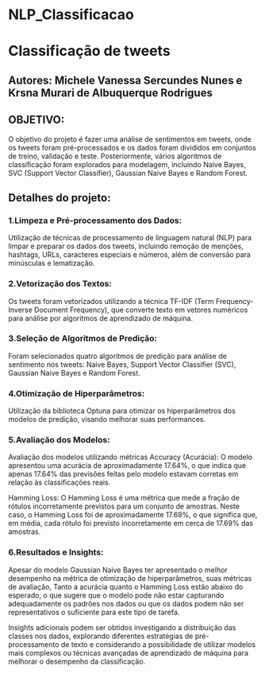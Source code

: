 # NLP_Classificacao
# Classificação de tweets

## Autores: Michele Vanessa Sercundes Nunes e Krsna Murari de Albuquerque Rodrigues 

## OBJETIVO:

O objetivo do projeto é fazer uma análise de sentimentos em tweets, onde os tweets foram pré-processados e os dados foram divididos em conjuntos de treino, validação e teste. Posteriormente, vários algoritmos de classificação foram explorados para modelagem, incluindo Naive Bayes, SVC (Support Vector Classifier), Gaussian Naive Bayes e Random Forest.

## Detalhes do projeto:

### 1.Limpeza e Pré-processamento dos Dados:

Utilização de técnicas de processamento de linguagem natural (NLP) para limpar e preparar os dados dos tweets, incluindo remoção de menções, hashtags, URLs, caracteres especiais e números, além de conversão para minúsculas e lematização.

### 2.Vetorização dos Textos:

Os tweets foram vetorizados utilizando a técnica TF-IDF (Term Frequency-Inverse Document Frequency), que converte texto em vetores numéricos para análise por algoritmos de aprendizado de máquina.

### 3.Seleção de Algoritmos de Predição:

Foram selecionados quatro algoritmos de predição para análise de sentimento nos tweets: Naive Bayes, Support Vector Classifier (SVC), Gaussian Naive Bayes e Random Forest.

### 4.Otimização de Hiperparâmetros:

Utilização da biblioteca Optuna para otimizar os hiperparâmetros dos modelos de predição, visando melhorar suas performances. 

### 5.Avaliação dos Modelos:

Avaliação dos modelos utilizando métricas Accuracy (Acurácia): O modelo apresentou uma acurácia de aproximadamente 17.64%, o que indica que apenas 17.64% das previsões feitas pelo modelo estavam corretas em relação às classificações reais.

Hamming Loss: O Hamming Loss é uma métrica que mede a fração de rótulos incorretamente previstos para um conjunto de amostras. Neste caso, o Hamming Loss foi de aproximadamente 17.69%, o que significa que, em média, cada rótulo foi previsto incorretamente em cerca de 17.69% das amostras.

### 6.Resultados e Insights:

Apesar do modelo Gaussian Naive Bayes ter apresentado o melhor desempenho na métrica de otimização de hiperparâmetros, suas métricas de avaliação, Tanto a acurácia quanto o Hamming Loss estão abaixo do esperado, o que sugere que o modelo pode não estar capturando adequadamente os padrões nos dados ou que os dados podem não ser representativos o suficiente para este tipo de tarefa.

Insights adicionais podem ser obtidos investigando a distribuição das classes nos dados, explorando diferentes estratégias de pré-processamento de texto e considerando a possibilidade de utilizar modelos mais complexos ou técnicas avançadas de aprendizado de máquina para melhorar o desempenho da classificação.




